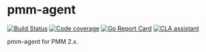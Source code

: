 # pmm-agent

[![Build Status](https://travis-ci.com/percona/pmm-agent.svg?branch=master)](https://travis-ci.com/percona/pmm-agent)
[![Code coverage](https://codecov.io/gh/percona/pmm-agent/branch/master/graph/badge.svg)](https://codecov.io/gh/percona/pmm-agent)
[![Go Report Card](https://goreportcard.com/badge/github.com/percona/pmm-agent)](https://goreportcard.com/report/github.com/percona/pmm-agent)
[![CLA assistant](https://cla-assistant.percona.com/readme/badge/percona/pmm-agent)](https://cla-assistant.percona.com/percona/pmm-agent)

pmm-agent for PMM 2.x.
